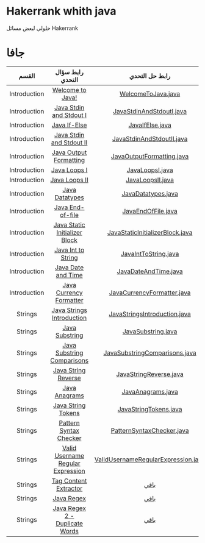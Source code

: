 # Hakerrank whith java
حلولي لبعض مسائل Hakerrank



# جافا

|          القسم          |                                                         رابط سؤال التحدي                                                       		 		|                                                                                                 رابط حل التحدي                                                                                                                              				 		|				 	  					   |
|:---------------------------:|:---------------------------------------------------------------------------------------------------------------------------------------:|:-------------------------------------------------------------------------------------------------------------------------------------------------------------------------------------------------------------------------------------------------------------:|:------------------------------------------------------------:|
|        Introduction   	  | [Welcome to Java!](https://www.hackerrank.com/challenges/welcome-to-java)                                               		 		| [WelcomeToJava.java](https://github.com/FatimaALzahrani/Hakerrank-java/blob/main/WelcomeToJava.java)                     				 		|															   |
|        Introduction         | [Java Stdin and Stdout I](https://www.hackerrank.com/challenges/java-stdin-and-stdout-1)                                		 		| [JavaStdinAndStdoutI.java](https://github.com/FatimaALzahrani/Hakerrank-java/blob/main/JavaStdinAndStdoutI.java)           			 		| 														       |
|        Introduction         | [Java If-Else](https://www.hackerrank.com/challenges/java-if-else)                                                      		 		| [JavaIfElse.java](https://github.com/FatimaALzahrani/Hakerrank-java/blob/main/JavaIfElse.java)				         				 		    | 														       |
|        Introduction         | [Java Stdin and Stdout II](https://www.hackerrank.com/challenges/java-stdin-stdout)                                     		 		| [JavaStdinAndStdoutII.java](https://github.com/FatimaALzahrani/Hakerrank-java/blob/main/JavaStdinAndStdoutII.java)       				 		| 														       |
|        Introduction         | [Java Output Formatting](https://www.hackerrank.com/challenges/java-output-formatting)                                  		 		| [JavaOutputFormatting.java](https://github.com/FatimaALzahrani/Hakerrank-java/blob/main/JavaOutputFormatting.java)        			 		    | 														       |
|        Introduction         | [Java Loops I](https://www.hackerrank.com/challenges/java-loops-i)                                                      		 		| [JavaLoopsI.java](https://github.com/FatimaALzahrani/Hakerrank-java/blob/main/JavaLoopsI.java)                           				 		| 	 													       |
|        Introduction         | [Java Loops II](https://www.hackerrank.com/challenges/java-loops)                                                       		 		| [JavaLoopsII.java](https://github.com/FatimaALzahrani/Hakerrank-java/blob/main/JavaLoopsII.java)                         				 		|       											           |
|        Introduction         | [Java Datatypes](https://www.hackerrank.com/challenges/java-datatypes)                                                  		 		| [JavaDatatypes.java](https://github.com/FatimaALzahrani/Hakerrank-java/blob/main/JavaDatatypes.java)                      			 			|       											           |
|        Introduction         | [Java End-of-file](https://www.hackerrank.com/challenges/java-end-of-file)                                              		 		| [JavaEndOfFile.java](https://github.com/FatimaALzahrani/Hakerrank-java/blob/main/JavaEndOfFile.java)                      			 			|       											           |
|        Introduction         | [Java Static Initializer Block](https://www.hackerrank.com/challenges/java-static-initializer-block/problem)            		 		| [JavaStaticInitializerBlock.java](https://github.com/FatimaALzahrani/Hakerrank-java/blob/main/JavaStaticInitializerBlock.java)         		|       											           |
|        Introduction         | [Java Int to String](https://www.hackerrank.com/challenges/java-int-to-string/problem)           					    		 		| [JavaIntToString.java](https://github.com/FatimaALzahrani/Hakerrank-java/blob/main/JavaIntToString.java)        						 	 		|       											           |
|        Introduction         | [Java Date and Time](https://www.hackerrank.com/challenges/java-date-and-time/problem)           					    		 		| [JavaDateAndTime.java](https://github.com/FatimaALzahrani/Hakerrank-java/blob/main/JavaDateAndTime.java)        						 	 		|       											           |
|        Introduction         | [Java Currency Formatter](https://www.hackerrank.com/challenges/java-currency-formatter/problem)           								| [JavaCurrencyFormatter.java](https://github.com/FatimaALzahrani/Hakerrank-java/blob/main/JavaCurrencyFormatter.java)        			 	 		|       											           |
|           Strings   	      | [Java Strings Introduction](https://www.hackerrank.com/challenges/java-strings-introduction/problem)           							| [JavaStringsIntroduction.java](https://github.com/FatimaALzahrani/Hakerrank-java/blob/main/JavaStringsIntroduction.java)        		 	 		|       											           |
|           Strings   	      | [Java Substring](https://www.hackerrank.com/challenges/java-substring/problem)           					            		 		| [JavaSubstring.java](https://github.com/FatimaALzahrani/Hakerrank-java/blob/main/JavaSubstring.java)        		  	 					 		|       											           |
|           Strings   	      | [Java Substring Comparisons](https://www.hackerrank.com/challenges/java-string-compare/problem)           							    | [JavaSubstringComparisons.java](https://github.com/FatimaALzahrani/Hakerrank-java/blob/main/JavaSubstringComparisons.java)        			 		|                                                              |
|           Strings   	      | [Java String Reverse](https://www.hackerrank.com/challenges/java-string-reverse/problem)           					    		 		| [JavaStringReverse.java](https://github.com/FatimaALzahrani/Hakerrank-java/blob/main/JavaStringReverse.java)        						 		|                                                              |
|           Strings   	      | [Java Anagrams](https://www.hackerrank.com/challenges/java-anagrams/problem)           					                				| [JavaAnagrams.java](https://github.com/FatimaALzahrani/Hakerrank-java/blob/main/JavaAnagrams.java)        					    			 		|                                                              |
|           Strings   	      | [Java String Tokens](https://www.hackerrank.com/challenges/java-string-tokens/problem)           					    		 		| [JavaStringTokens.java](https://github.com/FatimaALzahrani/Hakerrank-java/blob/main/JavaStringTokens.java)        					    	 		|                                                              |
|           Strings   	      | [Pattern Syntax Checker](https://www.hackerrank.com/challenges/pattern-syntax-checker/problem)           			    		 		| [PatternSyntaxChecker.java](https://github.com/FatimaALzahrani/Hakerrank-java/blob/main/PatternSyntaxChecker.java)        					 		|                                                              |
|           Strings   	      | [Valid Username Regular Expression](https://www.hackerrank.com/challenges/valid-username-checker/problem)               		 		| [ValidUsernameRegularExpression.java](https://github.com/FatimaALzahrani/Hakerrank-java/blob/main/ValidUsernameRegularExpression.java)      		|                                                              |
|           Strings   	      | [Tag Content Extractor](https://www.hackerrank.com/challenges/tag-content-extractor/problem)           									| [باقي](TagContentExtractor.java)        					 		|                                                              |
|           Strings   	      | [Java Regex](https://www.hackerrank.com/challenges/java-regex/problem)           					               	 			 		| [باقي](JavaRegex.java)        					    	 			 		|                                                              |
|           Strings   	      | [Java Regex 2 - Duplicate Words](https://www.hackerrank.com/challenges/duplicate-word/problem)           						 		| [باقي](JavaRegex2DuplicateWords.java)        			 		|                                                              |
